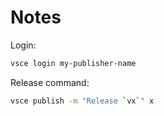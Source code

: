 # Notes

Login:

```sh
vsce login my-publisher-name
```

Release command:

```sh
vsce publish -m "Release `vx`" x
```
